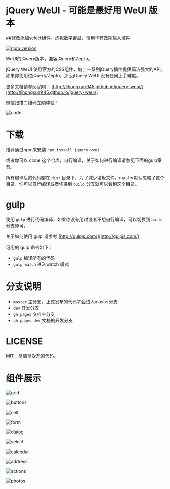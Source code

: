 # jQuery WeUI - 可能是最好用 WeUI 版本
##修改添加select组件，虚拟数字键盘，信用卡有效期输入控件


[![npm version](https://img.shields.io/npm/v/jquery-weui.svg)](https://www.npmjs.com/package/jquery-weui)

WeUI的jQuery版本，兼容jQuery和Zepto。

jQuery WeUI 使用官方的CSS组件，加上一系列jQuery插件提供简洁强大的API。如果你使用过jQuery/Zepto，那么jQuery WeUI 没有任何上手难度。

更多文档请参阅官网： [http://lihongxun945.github.io/jquery-weui/](http://lihongxun945.github.io/jquery-weui/)

微信扫描二维码立刻体验：

![code](https://raw.githubusercontent.com/lihongxun945/jquery-weui/master/screenshot/code.png)

# 下载

推荐通过npm来安装 `npm install jquery-weui`

或者你可以 clone 这个仓库，自行编译，关于如何进行编译请参见下面的gulp章节。

所有编译后的代码都在 `dist` 目录下，为了减少垃圾文件，master默认忽略了这个目录，你可以自行编译或者切换到 `build` 分支就可以看到这个目录。

# gulp

使用 `gulp` 进行代码编译，如果你没有用过或者不想自行编译，可以切换到 `build` 分支即可。

关于如何使用 gulp 请参考 [http://gulpjs.com/](http://gulpjs.com/)

可用的 gulp 命令如下：

- `gulp` 编译所有的代码
- `gulp watch` 进入watch 模式

# 分支说明

- `master` 主分支，正式发布的代码才会进入master分支
- `dev` 开发分支
- `gh-pages` 文档主分支
- `gh-pages-dev` 文档的开发分支

# LICENSE

[MIT](https://opensource.org/licenses/MIT)，尽情享受开源代码。

# 组件展示

![grid](https://raw.githubusercontent.com/lihongxun945/jquery-weui/master/screenshot/grid.png)

![buttons](https://raw.githubusercontent.com/lihongxun945/jquery-weui/master/screenshot/buttons.png)

![cell](https://raw.githubusercontent.com/lihongxun945/jquery-weui/master/screenshot/cell.png)

![form](https://raw.githubusercontent.com/lihongxun945/jquery-weui/master/screenshot/form.png)

![dialog](https://raw.githubusercontent.com/lihongxun945/jquery-weui/master/screenshot/dialog.png)

![select](https://raw.githubusercontent.com/lihongxun945/jquery-weui/master/screenshot/select.png)

![calendar](https://raw.githubusercontent.com/lihongxun945/jquery-weui/master/screenshot/calendar.png)

![address](https://raw.githubusercontent.com/lihongxun945/jquery-weui/master/screenshot/address.png)

![actions](https://raw.githubusercontent.com/lihongxun945/jquery-weui/master/screenshot/actions.png)

![photos](https://raw.githubusercontent.com/lihongxun945/jquery-weui/master/screenshot/photos.png)
